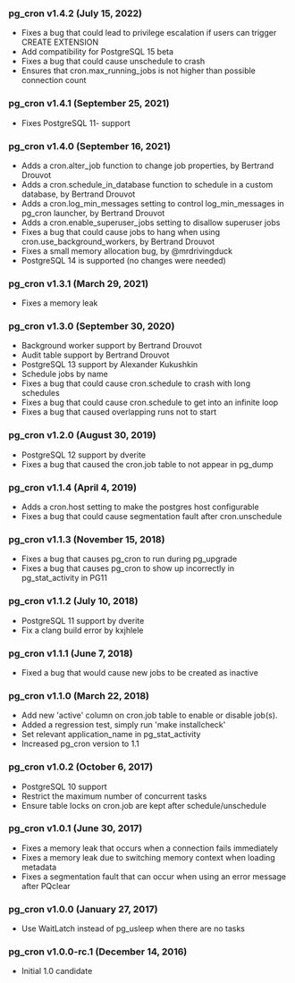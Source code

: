 ### pg_cron v1.4.2 (July 15, 2022) ###

* Fixes a bug that could lead to privilege escalation if users can trigger CREATE EXTENSION
* Add compatibility for PostgreSQL 15 beta
* Fixes a bug that could cause unschedule to crash
* Ensures that cron.max_running_jobs is not higher than possible connection count

### pg_cron v1.4.1 (September 25, 2021) ###

* Fixes PostgreSQL 11- support

### pg_cron v1.4.0 (September 16, 2021) ###

* Adds a cron.alter_job function to change job properties, by Bertrand Drouvot
* Adds a cron.schedule_in_database function to schedule in a custom database, by Bertrand Drouvot
* Adds a cron.log_min_messages setting to control log_min_messages in pg_cron launcher, by Bertrand Drouvot
* Adds a cron.enable_superuser_jobs setting to disallow superuser jobs
* Fixes a bug that could cause jobs to hang when using cron.use_background_workers, by Bertrand Drouvot
* Fixes a small memory allocation bug, by @mrdrivingduck
* PostgreSQL 14 is supported (no changes were needed)

### pg_cron v1.3.1 (March 29, 2021) ###

* Fixes a memory leak

### pg_cron v1.3.0 (September 30, 2020) ###

* Background worker support by Bertrand Drouvot
* Audit table support by Bertrand Drouvot
* PostgreSQL 13 support by Alexander Kukushkin
* Schedule jobs by name
* Fixes a bug that could cause cron.schedule to crash with long schedules
* Fixes a bug that could cause cron.schedule to get into an infinite loop
* Fixes a bug that caused overlapping runs not to start

### pg_cron v1.2.0 (August 30, 2019) ###

* PostgreSQL 12 support by dverite
* Fixes a bug that caused the cron.job table to not appear in pg_dump

### pg_cron v1.1.4 (April 4, 2019) ###

* Adds a cron.host setting to make the postgres host configurable
* Fixes a bug that could cause segmentation fault after cron.unschedule

### pg_cron v1.1.3 (November 15, 2018) ###

* Fixes a bug that causes pg_cron to run during pg_upgrade
* Fixes a bug that causes pg_cron to show up incorrectly in pg_stat_activity in PG11

### pg_cron v1.1.2 (July 10, 2018) ###

* PostgreSQL 11 support by dverite
* Fix a clang build error by kxjhlele

### pg_cron v1.1.1 (June 7, 2018) ###

* Fixed a bug that would cause new jobs to be created as inactive

### pg_cron v1.1.0 (March 22, 2018) ###

* Add new 'active' column on cron.job table to enable or disable job(s).
* Added a regression test, simply run 'make installcheck'
* Set relevant application_name in pg_stat_activity
* Increased pg_cron version to 1.1

### pg_cron v1.0.2 (October 6, 2017) ###

* PostgreSQL 10 support
* Restrict the maximum number of concurrent tasks
* Ensure table locks on cron.job are kept after schedule/unschedule

### pg_cron v1.0.1 (June 30, 2017) ###

* Fixes a memory leak that occurs when a connection fails immediately
* Fixes a memory leak due to switching memory context when loading metadata
* Fixes a segmentation fault that can occur when using an error message after PQclear

### pg_cron v1.0.0 (January 27, 2017) ###

* Use WaitLatch instead of pg_usleep when there are no tasks

### pg_cron v1.0.0-rc.1 (December 14, 2016) ###

* Initial 1.0 candidate
